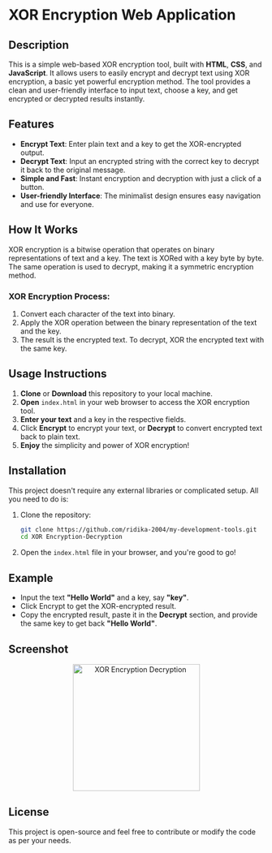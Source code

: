 # XOR Encryption Web Application

## Description

This is a simple web-based XOR encryption tool, built with **HTML**, **CSS**, and **JavaScript**. It allows users to easily encrypt and decrypt text using XOR encryption, a basic yet powerful encryption method. The tool provides a clean and user-friendly interface to input text, choose a key, and get encrypted or decrypted results instantly.

## Features

- **Encrypt Text**: Enter plain text and a key to get the XOR-encrypted output.
- **Decrypt Text**: Input an encrypted string with the correct key to decrypt it back to the original message.
- **Simple and Fast**: Instant encryption and decryption with just a click of a button.
- **User-friendly Interface**: The minimalist design ensures easy navigation and use for everyone.

## How It Works

XOR encryption is a bitwise operation that operates on binary representations of text and a key. The text is XORed with a key byte by byte. The same operation is used to decrypt, making it a symmetric encryption method.

### XOR Encryption Process:
1. Convert each character of the text into binary.
2. Apply the XOR operation between the binary representation of the text and the key.
3. The result is the encrypted text. To decrypt, XOR the encrypted text with the same key.

## Usage Instructions

1. **Clone** or **Download** this repository to your local machine.
2. **Open** `index.html` in your web browser to access the XOR encryption tool.
3. **Enter your text** and a key in the respective fields.
4. Click **Encrypt** to encrypt your text, or **Decrypt** to convert encrypted text back to plain text.
5. **Enjoy** the simplicity and power of XOR encryption!

## Installation

This project doesn't require any external libraries or complicated setup. All you need to do is:

1. Clone the repository:
   ```bash
   git clone https://github.com/ridika-2004/my-development-tools.git
   cd XOR Encryption-Decryption
   
2. Open the `index.html` file in your browser, and you're good to go!

## Example
- Input the text **"Hello World"** and a key, say **"key"**.
- Click Encrypt to get the XOR-encrypted result.
- Copy the encrypted result, paste it in the **Decrypt** section, and provide the same key to get back **"Hello World"**.

## Screenshot

<p align="center">
<img src="https://github.com/user-attachments/assets/06799b07-f8cf-41d8-8b91-b809cddd6422"alt="XOR Encryption Decryption" width="250">
</p>

## License
This project is open-source and feel free to contribute or modify the code as per your needs.
